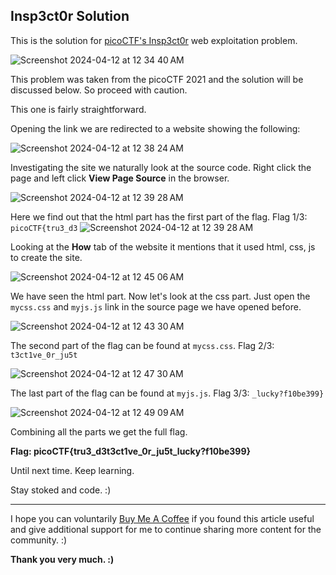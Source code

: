 ## Insp3ct0r Solution

This is the solution for [picoCTF's Insp3ct0r](https://play.picoctf.org/practice/challenge/18?category=1&page=1) web exploitation problem.

![Screenshot 2024-04-12 at 12 34 40 AM](https://github.com/niccololampa/cyber-security-notes/assets/37615906/2ba36435-6ac5-404d-96f1-840cb3e4bc64)

This problem was taken from the picoCTF 2021 and the solution will be discussed below. So proceed with caution.

This one is fairly straightforward. 

Opening the link we are redirected to a website showing the following: 

![Screenshot 2024-04-12 at 12 38 24 AM](https://github.com/niccololampa/cyber-security-notes/assets/37615906/17b6a8fe-6e1b-4a75-b50f-5b43d08bb01d)

Investigating the site we naturally look at the source code. Right click the page and left click **View Page Source** in the browser. 

![Screenshot 2024-04-12 at 12 39 28 AM](https://github.com/niccololampa/cyber-security-notes/assets/37615906/27657dd3-d8a4-4d9a-a197-9b24bc023615)

Here we find out that the html part has the first part of the flag. Flag 1/3: `picoCTF{tru3_d3`
![Screenshot 2024-04-12 at 12 39 28 AM](https://github.com/niccololampa/cyber-security-notes/assets/37615906/e83445c0-ff02-463b-ab99-3e80b70dbdad)

Looking at the **How** tab of the website it mentions that it used html, css, js to create the site. 

![Screenshot 2024-04-12 at 12 45 06 AM](https://github.com/niccololampa/cyber-security-notes/assets/37615906/958d952f-2531-4a39-a907-bd01a9dd3c97)


We have seen the html part. Now let's look at the css part. Just open the `mycss.css` and `myjs.js` link in the source page we have opened before.

![Screenshot 2024-04-12 at 12 43 30 AM](https://github.com/niccololampa/cyber-security-notes/assets/37615906/189fd0a5-35e7-47ff-8f41-bd5faab79d36)

The second part of the flag can be found at `mycss.css`.  Flag 2/3: `t3ct1ve_0r_ju5t`

![Screenshot 2024-04-12 at 12 47 30 AM](https://github.com/niccololampa/cyber-security-notes/assets/37615906/86099241-0adb-47b9-9bb9-394bc06da56d)


The last part of the flag can be found at `myjs.js`. Flag 3/3: `_lucky?f10be399}`

![Screenshot 2024-04-12 at 12 49 09 AM](https://github.com/niccololampa/cyber-security-notes/assets/37615906/0c40ba91-7be1-4dd9-b9ff-f6bd190f0aeb)

Combining all the parts we get the full flag. 

**Flag: picoCTF{tru3_d3t3ct1ve_0r_ju5t_lucky?f10be399}**


Until next time. Keep learning.

Stay stoked and code. :)

<hr></hr>

I hope you can voluntarily [Buy Me A Coffee](https://www.buymeacoffee.com/thedatalife) if you found this article useful and give additional support for me to continue sharing more content for the community. :)

**Thank you very much. :)**
